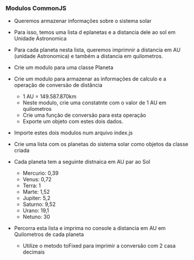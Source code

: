 ### Modulos CommonJS

- Queremos armazenar informações sobre o sistema solar
- Para isso, temos uma lista d eplanetas e a distancia dele ao sol em Unidade Astronomica
- Para cada planeta nesta lista, queremos imprimnir a distancia em AU (unidade Astronomica) e também a distancia em quilometros.
- Crie um modulo para uma classe Planeta
- Crie um modulo para armazenar as informações de calculo e a operação de conversão de distância
  * 1 AU = 149.587.870km
  * Neste modulo, crie uma constatnte com o valor de 1 AU em quilometros
  * Crie uma função de conversão para esta operação
  * Exporte um objeto com estes dois dados.

- Importe estes dois modulos num arquivo index.js
- Crie uma lista com os planetas do sistema solar como objetos da classe criada
- Cada planeta tem a seguinte distnaica em AU par ao Sol
  * Mercurio: 0,39
  * Venus: 0,72
  * Terra: 1
  * Marte: 1,52
  * Jupiter: 5,2
  * Saturno: 9,52
  * Urano: 19,1
  * Netuno: 30

- Percorra esta lista e imprima no console a distancia em AU em Quilometros de cada planeta
  * Utilize o metodo toFixed para imprimir a conversão com 2 casa decimais